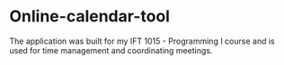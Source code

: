 # Online-calendar-tool
The application was built for my IFT 1015 - Programming I course and is used for time management and coordinating meetings.
